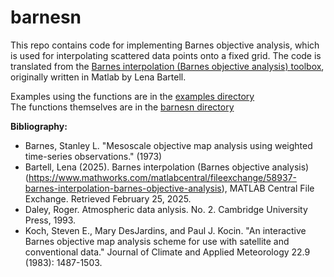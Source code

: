 # barnesn

This repo contains code for implementing Barnes objective analysis, which is used for interpolating scattered data points onto a fixed grid. The code is translated from the [Barnes interpolation (Barnes objective analysis) toolbox](https://www.mathworks.com/matlabcentral/fileexchange/58937-barnes-interpolation-barnes-objective-analysis), originally written in Matlab by Lena Bartell. <br>

Examples using the functions are in the [examples directory](https://github.com/hsynan/barnesn/blob/main/examples/barnes_examples.ipynb) <br>
The functions themselves are in the [barnesn directory](https://github.com/hsynan/barnesn/blob/main/barnesn/barnesn.py)

**Bibliography:**
* Barnes, Stanley L. "Mesoscale objective map analysis using weighted
time-series observations." (1973)
* Bartell, Lena (2025). Barnes interpolation (Barnes objective analysis) (https://www.mathworks.com/matlabcentral/fileexchange/58937-barnes-interpolation-barnes-objective-analysis), MATLAB Central File Exchange. Retrieved February 25, 2025.
* Daley, Roger. Atmospheric data anlysis. No. 2. Cambridge University
Press, 1993.
* Koch, Steven E., Mary DesJardins, and Paul J. Kocin. "An
interactive Barnes objective map analysis scheme for use with
satellite and conventional data." Journal of Climate and Applied
Meteorology 22.9 (1983): 1487-1503.
